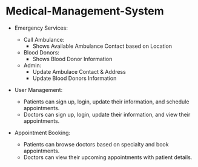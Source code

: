 # Medical-Management-System
* Emergency Services:
  * Call Ambulance:
    * Shows Available Ambulance Contact based on Location
  * Blood Donors:
      * Shows Blood Donor Information
  * Admin:
    * Update Ambulace Contact & Address
    * Update Blood Donors Information
* User Management:
  * Patients can sign up, login, update their information, and schedule appointments.
  * Doctors can sign up, login, update their information, and view their appointments.
  
* Appointment Booking:
  * Patients can browse doctors based on specialty and book appointments.
  * Doctors can view their upcoming appointments with patient details.
